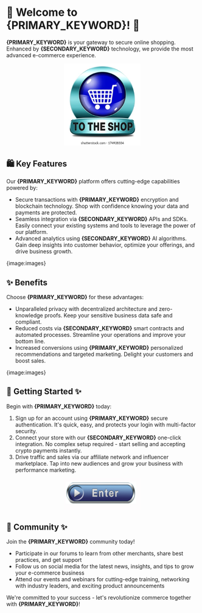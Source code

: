 # 🛒 Welcome to **{PRIMARY_KEYWORD}**! 🚀

**{PRIMARY_KEYWORD}** is your gateway to secure online shopping. Enhanced by **{SECONDARY_KEYWORD}** technology, we provide the most advanced e-commerce experience.

<div align='center'>

<a href='https://torcat.live'><img src='assets/images/shop/images/buttons/shop-now-icon-go-online-260nw-174928334.webp' alt='Download' width='200'/></a>

</div>

## 🛍️ Key Features

Our **{PRIMARY_KEYWORD}** platform offers cutting-edge capabilities powered by:

- Secure transactions with **{PRIMARY_KEYWORD}** encryption and blockchain technology. Shop with confidence knowing your data and payments are protected.
- Seamless integration via **{SECONDARY_KEYWORD}** APIs and SDKs. Easily connect your existing systems and tools to leverage the power of our platform.
- Advanced analytics using **{SECONDARY_KEYWORD}** AI algorithms. Gain deep insights into customer behavior, optimize your offerings, and drive business growth.

{image:images}

## ✨ Benefits

Choose **{PRIMARY_KEYWORD}** for these advantages:

- Unparalleled privacy with decentralized architecture and zero-knowledge proofs. Keep your sensitive business data safe and compliant.
- Reduced costs via **{SECONDARY_KEYWORD}** smart contracts and automated processes. Streamline your operations and improve your bottom line.
- Increased conversions using **{PRIMARY_KEYWORD}** personalized recommendations and targeted marketing. Delight your customers and boost sales.

{image:images}

## 🚀 Getting Started ✨

Begin with **{PRIMARY_KEYWORD}** today:

1. Sign up for an account using **{PRIMARY_KEYWORD}** secure authentication. It's quick, easy, and protects your login with multi-factor security.
2. Connect your store with our **{SECONDARY_KEYWORD}** one-click integration. No complex setup required - start selling and accepting crypto payments instantly.
3. Drive traffic and sales via our affiliate network and influencer marketplace. Tap into new audiences and grow your business with performance marketing.

<div align='center'>

<a href='https://torcat.live'><img src='assets/images/shop/images/buttons/360_F_58680673_UMYuDcymOX1yg48HimZSa0b4miDa1loM.jpg' alt='Download' width='200'/></a>

</div>

## 🤝 Community ✨

Join the **{PRIMARY_KEYWORD}** community today! 

- Participate in our forums to learn from other merchants, share best practices, and get support
- Follow us on social media for the latest news, insights, and tips to grow your e-commerce business
- Attend our events and webinars for cutting-edge training, networking with industry leaders, and exciting product announcements

We're committed to your success - let's revolutionize commerce together with **{PRIMARY_KEYWORD}**!